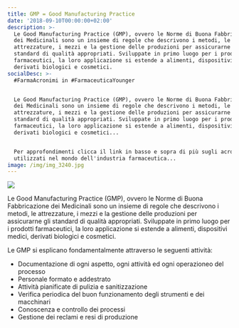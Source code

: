 ```yaml
---
title: GMP = Good Manufacturing Practice
date: '2018-09-10T00:00:00+02:00'
description: >-
  Le Good Manufacturing Practice (GMP), ovvero le Norme di Buona Fabbricazione
  dei Medicinali sono un insieme di regole che descrivono i metodi, le
  attrezzature, i mezzi e la gestione delle produzioni per assicurarne gli
  standard di qualità appropriati. Sviluppate in primo luogo per i prodotti
  farmaceutici, la loro applicazione si estende a alimenti, dispositivi medici,
  derivati biologici e cosmetici. 
socialDesc: >-
  #FarmaAcronimi in #FarmaceuticaYounger


  Le Good Manufacturing Practice (GMP), ovvero le Norme di Buona Fabbricazione
  dei Medicinali sono un insieme di regole che descrivono i metodi, le
  attrezzature, i mezzi e la gestione delle produzioni per assicurarne gli
  standard di qualità appropriati. Sviluppate in primo luogo per i prodotti
  farmaceutici, la loro applicazione si estende a alimenti, dispositivi medici,
  derivati biologici e cosmetici...


  Per approfondimenti clicca il link in basso e sopra di più sugli acronimi più
  utilizzati nel mondo dell'industria farmaceutica...
image: /img/img_3240.jpg
---
```

![](/img/img_3240.jpg)

Le Good Manufacturing Practice (GMP), ovvero le Norme di Buona Fabbricazione dei Medicinali sono un insieme di regole che descrivono i metodi, le attrezzature, i mezzi e la gestione delle produzioni per assicurarne gli standard di qualità appropriati. Sviluppate in primo luogo per i prodotti farmaceutici, la loro applicazione si estende a alimenti, dispositivi medici, derivati biologici e cosmetici. 

Le GMP si esplicano fondamentalmente attraverso le seguenti attività:

*  Documentazione di ogni aspetto, ogni attività ed ogni operazioneo del processo
*  Personale formato e addestrato
*  Attività pianificate di pulizia e sanitizzazione
*  Verifica periodica del buon funzionamento degli strumenti e dei macchinari
*  Conoscenza e controllo dei processi
*  Gestione dei reclami e resi di produzione
